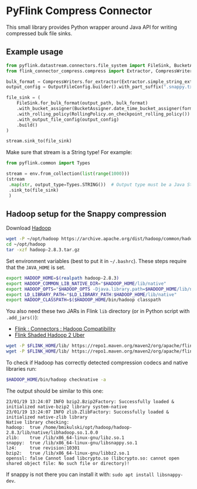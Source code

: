 # PyFlink Compress Connector

This small library provides Python wrapper around Java API for writing compressed bulk file sinks.

## Example usage

```python
from pyflink.datastream.connectors.file_system import FileSink, BucketAssigner, RollingPolicy, OutputFileConfig
from flink_connector_compress.compress import Extractor, CompressWriters

bulk_format = CompressWriters.for_extractor(Extractor.simple_string_extractor()).with_hadoop_compression("snappy")
output_config = OutputFileConfig.builder().with_part_suffix(".snappy.txt").build()

file_sink = (
    FileSink.for_bulk_format(output_path, bulk_format)
    .with_bucket_assigner(BucketAssigner.date_time_bucket_assigner(format_str="'date'=yyyy-MM-dd"))
    .with_rolling_policy(RollingPolicy.on_checkpoint_rolling_policy())
    .with_output_file_config(output_config)
    .build()
)

stream.sink_to(file_sink)

```

Make sure that stream is a String type! For example:

```python
from pyflink.common import Types

stream = env.from_collection(list(range(1000)))
(stream
 .map(str, output_type=Types.STRING())  # Output type must be a Java String type (not Python PickledByteArray)
 .sink_to(file_sink)
 )
```

## Hadoop setup for the Snappy compression

Download [Hadoop](https://hadoop.apache.org/release/2.8.3.html)

```bash
wget -P ~/opt/hadoop https://archive.apache.org/dist/hadoop/common/hadoop-2.8.3/hadoop-2.8.3.tar.gz
cd ~/opt/hadoop
tar -xzf hadoop-2.8.3.tar.gz
```

Set environment variables (best to put it in `~/.bashrc`). These steps require that the `JAVA_HOME` is set.

```bash
export HADOOP_HOME=$(realpath hadoop-2.8.3)
export HADOOP_COMMON_LIB_NATIVE_DIR="$HADOOP_HOME/lib/native"
export HADOOP_OPTS="$HADOOP_OPTS -Djava.library.path=$HADOOP_HOME/lib/native"
export LD_LIBRARY_PATH="$LD_LIBRARY_PATH:$HADOOP_HOME/lib/native"
export HADOOP_CLASSPATH=$($HADOOP_HOME/bin/hadoop classpath
```

You also need these two JARs in Flink `lib` directory (or in Python script with `.add_jars()`):

* [Flink : Connectors : Hadoop Compatibility](https://mvnrepository.com/artifact/org.apache.flink/flink-hadoop-compatibility_2.12/1.16.0)
* [Flink Shaded Hadoop 2 Uber](https://mvnrepository.com/artifact/org.apache.flink/flink-shaded-hadoop-2-uber/2.8.3-10.0)

```bash
wget -P $FLINK_HOME/lib/ https://repo1.maven.org/maven2/org/apache/flink/flink-hadoop-compatibility_2.12/1.16.0/flink-hadoop-compatibility_2.12-1.16.0.jar
wget -P $FLINK_HOME/lib/ https://repo1.maven.org/maven2/org/apache/flink/flink-shaded-hadoop-2-uber/2.8.3-10.0/flink-shaded-hadoop-2-uber-2.8.3-10.0.jar
```

To check if Hadoop has correctly detected compression codecs and native libraries run:
```bash
$HADOOP_HOME/bin/hadoop checknative -a
```

The output should be similar to this one:
```
23/01/19 13:24:07 INFO bzip2.Bzip2Factory: Successfully loaded & initialized native-bzip2 library system-native
23/01/19 13:24:07 INFO zlib.ZlibFactory: Successfully loaded & initialized native-zlib library
Native library checking:
hadoop:  true /home/bmikulski/opt/hadoop/hadoop-2.8.3/lib/native/libhadoop.so.1.0.0
zlib:    true /lib/x86_64-linux-gnu/libz.so.1
snappy:  true /lib/x86_64-linux-gnu/libsnappy.so.1
lz4:     true revision:10301
bzip2:   true /lib/x86_64-linux-gnu/libbz2.so.1
openssl: false Cannot load libcrypto.so (libcrypto.so: cannot open shared object file: No such file or directory)!
```

If snappy is not there you can install it with: `sudo apt install libsnappy-dev`.